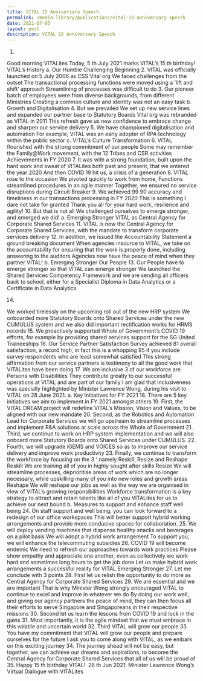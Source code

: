 ```yaml
---
title: VITAL 15 Anniversary Speech
permalink: /media-library/publications/vital-15-anniversary-speech
date: 2021-07-05
layout: post
description: VITAL 15 Anniversary Speech
---
```

1.
Good morning VITALites Today, 5 th July 2021 marks
VITAL’s 15 th birthday!
VITAL’s
History
a.
Our Humble Challenging Beginning
2.
VITAL was officially launched on 5 July 2006 as CSS
Vital org We faced challenges from the outset The
transactional processing functions were moved using a ‘lift
and shift’ approach Streamlining of processes was difficult
to do
3.
Our pioneer batch of employees were from diverse
backgrounds, from different Ministries Creating a common
culture and identity was not an easy task
b.
Growth and Digitalisation
4.
But we prevailed We set up new service lines and
expanded our partner base to Statutory Boards Vital org
was rebranded as VITAL in 2011 This refresh gave us new
confidence to embrace change and sharpen our service
delivery
5.
We have championed digitalisation and automation For
example, VITAL was an early adopter of RPA technology
within the public sector
c.
VITAL’s Culture Transformation
6.
VITAL flourished with the strong commitment of our people
Some may remember the Family@Work movement, with
the 12 Tribes and CSR activities
Achievements
in FY 2020
7.
It was with a strong foundation, built upon the hard work and
sweat of VITALites both past and present, that we entered
the year 2020 And then COVID 19 hit us, a crisis of a
generation
8.
VITAL rose to the occasion We pivoted quickly to work from
home, Functions streamlined procedures in an agile
manner Together, we ensured no service disruptions
during Circuit Breaker
9.
We achieved 99 90 accuracy and timeliness in our
transactions processing in FY 2020 This is something I
dare not take for granted Thank you all for your hard work,
resilience and agility!
10.
But that is not all We challenged ourselves to emerge
stronger, and emerged we did!
a.
Emerging Stronger VITAL as Central Agency for
Corporate Shared Services
11.
VITAL is now the Central Agency for Corporate Shared
Services, with the mandate to transform corporate services
delivery
12.
In addition, we issued the Accountability Statement a
ground breaking document When agencies insource to
VITAL, we take on the accountability for ensuring that the
work is properly done, including answering to the auditors
Agencies now have the peace of mind when they partner
VITAL!
b.
Emerging Stronger Our People
13.
Our People have to emerge stronger so that VITAL can
emerge stronger We launched the Shared Services
Competency Framework and we are sending all officers
back to school, either for a Specialist Diploma in Data
Analytics or a Certificate in Data Analytics.

14.
We worked tirelessly on the upcoming roll out of the new
HRP system We onboarded more Statutory Boards onto
Shared Services under the new CUMULUS system and we
also did important rectification works for HRMS records
15.
We proactively supported Whole of Government’s COVID
19 efforts, for example by providing shared services support
for the SG United Traineeships
16.
Our Service Partner Satisfaction Survey achieved 81
overall satisfaction, a record high, in fact this is a whopping
95 if you include survey respondents who are least
somewhat satisfied This strong affirmation from our service
partners is testimony to all the good work that VITALites
have been doing
17.
We are inclusive 3 of our workforce are Persons with
Disabilities They contribute greatly to our successful
operations at VITAL and are part of our family I am glad
that inclusiveness was specially highlighted by Minister
Lawrence Wong, during his visit to VITAL on 28 June 2021.
a.
Key Initiatives for FY 2021
18.
There are 5 key initiatives we aim to implement in FY 2021
amongst others
19.
First, the VITAL DREAM project will redefine VITAL’s
Mission, Vision and Values, to be aligned with our new
mandate
20.
Second, as the Robotics and Automation Lead for
Corporate Services we will go upstream to streamline
processes and implement R&A solutions at scale across the
Whole of Government
21.
Third, we continue to work on HRP system
implementation and we will also onboard more Statutory
Boards onto Shared Services under CUMULUS.
22.
Fourth, we will upgrade iGEMS and VOICES so as to
improve our service delivery and improve work productivity
23.
Finally, we continue to transform the workforce by
focusing on the 3 ‘ namely Reskill, Resize and Reshape
Reskill We are training all of you in highly sought after
skills Resize We will streamline processes, deprioritise
areas of work which are no longer necessary, while
upskilling many of you into new roles and growth areas
Reshape We will reshape our jobs as well as the way we
are organised in view of VITAL’s growing responsibilities
Workforce transformation is a key strategy to attract and
retain talents like all of you VITALites for us to achieve our
next bound
b.
Measures to support and enhance staff well being
24.
On staff support and well being, you can look forward to a
redesign of our office workspaces This will better
support hybrid working arrangements and provide more
conducive spaces for collaboration.
25.
We will deploy vending machines that dispense healthy
snacks and beverages on a pilot basis We will adopt a
hybrid work arrangement To support you, we will enhance
the telecommuting subsidies
26.
COVID 19 will become endemic We need to refresh our
approaches towards work practices Please show empathy
and appreciate one another, even as collectively we work
hard and sometimes long hours to get the job done Let us
make hybrid work arrangements a successful reality for
VITAL
Emerging
Stronger
27.
Let me conclude with 3 points
28.
First let us relish the opportunity to do more as Central
Agency for Corporate Shared Services
29.
We are essential and we are important That is why
Minister Wong strongly encouraged VITAL to continue to
excel and improve in whatever we do By doing our work
well, and giving our agency partners the peace of mind,
they can then focus all their efforts to serve Singapore and
Singaporeans in their respective missions
30.
Second let us learn the lessons from COVID 19 and lock
in the gains
31.
Most importantly, it is the agile mindset that we must
embrace in this volatile and uncertain world
32.
Third VITAL will grow our people
33.
You have my commitment that VITAL will grow our people
and prepare ourselves for the future I ask you to come
along with VITAL, as we embark on this exciting journey
34.
The journey ahead will not be easy, but together, we can
achieve our dreams and aspirations, to become the Central
Agency for Corporate Shared Services that all of us will be
proud of
35.
Happy 15 th birthday VITAL!
<image>
	28
th Jun 2021:
Minister Lawrence Wong’s Virtual Dialogue with
VITALites